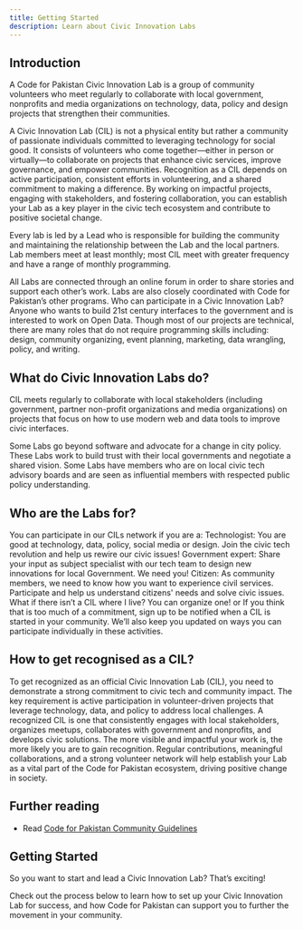 ```yaml
---
title: Getting Started
description: Learn about Civic Innovation Labs
---
```


## Introduction
A Code for Pakistan Civic Innovation Lab is a group of community volunteers who meet regularly to collaborate with local government, nonprofits and media organizations on technology, data, policy and design projects that strengthen their communities.

A Civic Innovation Lab (CIL) is not a physical entity but rather a community of passionate individuals committed to leveraging technology for social good. It consists of volunteers who come together—either in person or virtually—to collaborate on projects that enhance civic services, improve governance, and empower communities. Recognition as a CIL depends on active participation, consistent efforts in volunteering, and a shared commitment to making a difference. By working on impactful projects, engaging with stakeholders, and fostering collaboration, you can establish your Lab as a key player in the civic tech ecosystem and contribute to positive societal change.

Every lab is led by a Lead who is responsible for building the community and maintaining the relationship between the Lab and the local partners. Lab members meet at least monthly; most CIL meet with greater frequency and have a range of monthly programming.

All Labs are connected through an online forum in order to share stories and support each other’s work. Labs are also closely coordinated with Code for Pakistan’s other programs.
Who can participate in a Civic Innovation Lab?
Anyone who wants to build 21st century interfaces to the government and is interested to work on Open Data. Though most of our projects are technical, there are many roles that do not require programming skills including: design, community organizing, event planning, marketing, data wrangling, policy, and writing.

## What do Civic Innovation Labs do?
CIL meets regularly to collaborate with local stakeholders (including government, partner non-profit organizations and media organizations) on projects that focus on how to use modern web and data tools to improve civic interfaces.

Some Labs go beyond software and advocate for a change in city policy. These Labs work to build trust with their local governments and negotiate a shared vision. Some Labs have members who are on local civic tech advisory boards and are seen as influential members with respected public policy understanding.

## Who are the Labs for?
You can participate in our CILs network if you are a:
Technologist:  You are good at technology, data, policy, social media or design. Join the civic tech revolution and help us rewire our civic issues!
Government expert: Share your input as subject specialist with our tech team to design new innovations for local Government. We need you!
Citizen: As community members, we need to know how you want to experience civil services. Participate and help us understand citizens' needs and solve civic issues.
What if there isn’t a CIL where I live?
You can organize one! or If you think that is too much of a commitment, sign up to be notified when a CIL is started in your community. We’ll also keep you updated on ways you can participate individually in these activities.

## How to get recognised as a CIL?
To get recognized as an official Civic Innovation Lab (CIL), you need to demonstrate a strong commitment to civic tech and community impact. The key requirement is active participation in volunteer-driven projects that leverage technology, data, and policy to address local challenges. A recognized CIL is one that consistently engages with local stakeholders, organizes meetups, collaborates with government and nonprofits, and develops civic solutions. The more visible and impactful your work is, the more likely you are to gain recognition. Regular contributions, meaningful collaborations, and a strong volunteer network will help establish your Lab as a vital part of the Code for Pakistan ecosystem, driving positive change in society.


## Further reading

- Read [Code for Pakistan Community Guidelines](https://codeforpakistan.org/community/guidelines) 

## Getting Started
So you want to start and lead a Civic Innovation Lab? That’s exciting! 

Check out the process below to learn how to set up your Civic Innovation Lab for success, and how Code for Pakistan can support you to further the movement in your community.